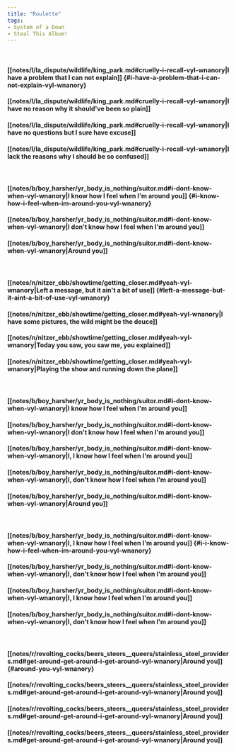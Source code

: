 ```yaml
---
title: "Roulette"
tags:
- System of a Down
- Steal This Album!
---
```

&nbsp;
#### [[notes/l/la_dispute/wildlife/king_park.md#cruelly-i-recall-vyl-wnanory|I have a problem that I can not explain]] {#i-have-a-problem-that-i-can-not-explain-vyl-wnanory}
#### [[notes/l/la_dispute/wildlife/king_park.md#cruelly-i-recall-vyl-wnanory|I have no reason why it should've been so plain]]
#### [[notes/l/la_dispute/wildlife/king_park.md#cruelly-i-recall-vyl-wnanory|I have no questions but I sure have excuse]]
#### [[notes/l/la_dispute/wildlife/king_park.md#cruelly-i-recall-vyl-wnanory|I lack the reasons why I should be so confused]]
&nbsp;
#### [[notes/b/boy_harsher/yr_body_is_nothing/suitor.md#i-dont-know-when-vyl-wnanory|I know how I feel when I'm around you]] {#i-know-how-i-feel-when-im-around-you-vyl-wnanory}
#### [[notes/b/boy_harsher/yr_body_is_nothing/suitor.md#i-dont-know-when-vyl-wnanory|I don't know how I feel when I'm around you]]
#### [[notes/b/boy_harsher/yr_body_is_nothing/suitor.md#i-dont-know-when-vyl-wnanory|Around you]]
&nbsp;
#### [[notes/n/nitzer_ebb/showtime/getting_closer.md#yeah-vyl-wnanory|Left a message, but it ain't a bit of use]] {#left-a-message-but-it-aint-a-bit-of-use-vyl-wnanory}
#### [[notes/n/nitzer_ebb/showtime/getting_closer.md#yeah-vyl-wnanory|I have some pictures, the wild might be the deuce]]
#### [[notes/n/nitzer_ebb/showtime/getting_closer.md#yeah-vyl-wnanory|Today you saw, you saw me, you explained]]
#### [[notes/n/nitzer_ebb/showtime/getting_closer.md#yeah-vyl-wnanory|Playing the show and running down the plane]]
&nbsp;
#### [[notes/b/boy_harsher/yr_body_is_nothing/suitor.md#i-dont-know-when-vyl-wnanory|I know how I feel when I'm around you]]
#### [[notes/b/boy_harsher/yr_body_is_nothing/suitor.md#i-dont-know-when-vyl-wnanory|I don't know how I feel when I'm around you]]
#### [[notes/b/boy_harsher/yr_body_is_nothing/suitor.md#i-dont-know-when-vyl-wnanory|I, I know how I feel when I'm around you]]
#### [[notes/b/boy_harsher/yr_body_is_nothing/suitor.md#i-dont-know-when-vyl-wnanory|I, don't know how I feel when I'm around you]]
#### [[notes/b/boy_harsher/yr_body_is_nothing/suitor.md#i-dont-know-when-vyl-wnanory|Around you]]
&nbsp;
#### [[notes/b/boy_harsher/yr_body_is_nothing/suitor.md#i-dont-know-when-vyl-wnanory|I, I know how I feel when I'm around you]] {#i-i-know-how-i-feel-when-im-around-you-vyl-wnanory}
#### [[notes/b/boy_harsher/yr_body_is_nothing/suitor.md#i-dont-know-when-vyl-wnanory|I, don't know how I feel when I'm around you]]
#### [[notes/b/boy_harsher/yr_body_is_nothing/suitor.md#i-dont-know-when-vyl-wnanory|I, I know how I feel when I'm around you]]
#### [[notes/b/boy_harsher/yr_body_is_nothing/suitor.md#i-dont-know-when-vyl-wnanory|I, don't know how I feel when I'm around you]]
&nbsp;
#### [[notes/r/revolting_cocks/beers_steers__queers/stainless_steel_providers.md#get-around-get-around-i-get-around-vyl-wnanory|Around you]] {#around-you-vyl-wnanory}
#### [[notes/r/revolting_cocks/beers_steers__queers/stainless_steel_providers.md#get-around-get-around-i-get-around-vyl-wnanory|Around you]]
#### [[notes/r/revolting_cocks/beers_steers__queers/stainless_steel_providers.md#get-around-get-around-i-get-around-vyl-wnanory|Around you]]
#### [[notes/r/revolting_cocks/beers_steers__queers/stainless_steel_providers.md#get-around-get-around-i-get-around-vyl-wnanory|Around you]]
